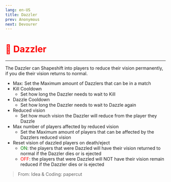 ```yaml
---
lang: en-US
title: Dazzler
prev: Anonymous
next: Devourer
---
```


# <font color="red">🎇 Dazzler</font> <Badge text="Hindering" type="tip" vertical="middle"/>
---

The Dazzler can Shapeshift into players to reduce their vision permanently, if you die their vision returns to normal.
* Max: Set the Maximum amount of Dazzlers that can be in a match
* Kill Cooldown
  * Set how long the Dazzler needs to wait to Kill
* Dazzle Cooldown
  * Set how long the Dazzler needs to wait to Dazzle again
* Reduced vision
  * Set how much vision the Dazzler will reduce from the player they Dazzle
* Max number of players affected by reduced vision
  * Set the Maximum amount of players that can be affected by the Dazzlers reduced vision
* Reset vision of dazzled players on death/eject
  * <font color=green>ON</font>: the players that were Dazzled will have their vision returned to normal if the Dazzler dies or is ejected
  * <font color=red>OFF</font>: the players that were Dazzled will NOT have their vision remain reduced if the Dazzler dies or is ejected

> From: Idea & Coding: papercut